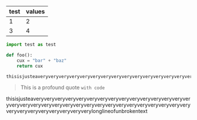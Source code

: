 |test|values|
|---|---|
|1|2
|3|4


```py
import test as test

def foo():
    cux = "bar" + "baz"
    return cux

thisisjusteaveryveryveryveryveryveryveryveryveryveryveryveryveryveryveryveryveryveryveryveryveryveryveryveryveryveryveryveryveryveryveryveryveryveryveryveryveryveryveryverylonglineofunbrokentextinacodecell
```

> This is a profound quote `with code`

thisisjusteaveryveryveryveryveryveryveryveryveryveryveryveryveryveryveryveryveryveryveryveryveryveryveryveryveryveryveryveryveryveryveryveryveryveryveryveryveryveryveryverylonglineofunbrokentext
